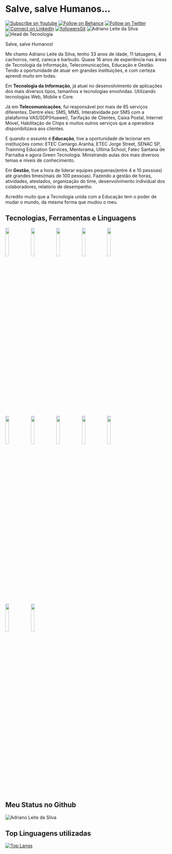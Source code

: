 # Salve, salve Humanos...

[![Subscribe on Youtube](https://img.shields.io/badge/--youtube?label=Youtube&logo=Youtube&style=social)](https://www.youtube.com/adrianoleitedasilva/) [![Follow on Behance](https://img.shields.io/badge/--behance?label=Behance&logo=Behance&style=social)](https://www.behance.net/silvaadrianleite) [![Follow on Twitter](https://img.shields.io/badge/--twitter?label=Twitter&logo=Twitter&style=social)](https://twitter.com/_adrianosilva89) [![Connect on LinkedIn](https://img.shields.io/badge/--linkedin?label=LinkedIn&logo=LinkedIn&style=social)](https://www.linkedin.com/in/adrianoleitedasilva/) [![followersGit](https://img.shields.io/github/followers/adrianoleitedasilva?style=social)](https://github.com/adrianoleitedasilva) <img src="https://komarev.com/ghpvc/?username=adrianoleitedasilva&label=Profile%20views&color=0e75b6&style=social" alt="Adriano Leite da Silva" /> ![Head de Tecnologia](https://img.shields.io/badge/Head-Tecnologia-orange)

Salve, salve Humanos!

Me chamo Adriano Leite da Silva, tenho 33 anos de idade, 11 tatuagens, 4 cachorros, nerd, careca e barbudo. Quase 16 anos de experiência nas áreas de Tecnologia da Informação, Telecomunicações, Educação e Gestão. Tendo a oportunidade de atuar em grandes instituições, e com certeza aprendi muito em todas.

Em **Tecnologia da Informação**, já atuei no desenvolvimento de aplicações dos mais diversos tipos, tamanhos e tecnologias envolvidas. Utilizando tecnologias Web, Mobile e Core.

Já em **Telecomunicações**, fui responsável por mais de 85 serviços diferentes. Dentre eles: SMS, MMS, Interatividade por SMS com a plataforma VAS/SDP(Huawei), Tarifação de Clientes, Caixa Postal, Internet Móvel, Habilitação de Chips e muitos outros serviços que a operadora disponibilizava aos clientes.

E quando o assunto é **Educação**, tive a oportunidade de lecionar em instituições como: ETEC Camargo Aranha, ETEC Jorge Street, SENAC SP, Trainning Education Services, Mentorama, Ultima School, Fatec Santana de Parnaíba e agora Green Tecnologia. Ministrando aulas dos mais diversos temas e níveis de conhecimento. 

Em **Gestão**, tive a hora de liderar equipes pequenas(entre 4 e 10 pessoas) até grandes times(mais de 100 pessoas). Fazendo a gestão de horas, atividades, atestados, organização do time, desenvolvimento individual dos colaboradores, relatório de desempenho. 

Acredito muito que a Tecnologia unida com a Educação tem o poder de mudar o mundo, da mesma forma que mudou o meu.

## Tecnologias, Ferramentas e Linguagens

<code><img width="15%" src="https://www.vectorlogo.zone/logos/visualstudio_code/visualstudio_code-ar21.svg"></code>  <code><img width="15%" src="https://www.vectorlogo.zone/logos/git-scm/git-scm-ar21.svg"></code> <code><img width="15%" src="https://www.vectorlogo.zone/logos/github/github-ar21.svg"></code> <code><img width="15%" src="https://www.vectorlogo.zone/logos/java/java-ar21.svg"></code> <code><img width="15%" src="https://www.vectorlogo.zone/logos/javascript/javascript-ar21.svg"></code>
<br />
<code><img width="15%" src="https://www.vectorlogo.zone/logos/python/python-ar21.svg"></code> <code><img width="15%" src="https://www.vectorlogo.zone/logos/android/android-ar21.svg"></code>  <code><img width="15%" src="https://www.vectorlogo.zone/logos/jupyter/jupyter-ar21.svg"></code> <code><img width="15%" src="https://www.vectorlogo.zone/logos/getbootstrap/getbootstrap-ar21.svg"></code> <code><img width="15%" src="https://www.vectorlogo.zone/logos/w3_html5/w3_html5-ar21.svg"></code> 
<br />
  <code><img width="15%" src="https://www.vectorlogo.zone/logos/commonmark/commonmark-ar21.svg"></code>  <code><img width="15%" src="https://www.vectorlogo.zone/logos/microsoft/microsoft-ar21.svg"></code> 
<br /> 


## Meu Status no Github

<img align="center" src="https://github-readme-stats.vercel.app/api?username=adrianoleitedasilva&show_icons=true&locale=en" alt="Adriano Leite da Silva" />

## Top Linguagens utilizadas
[![Top Langs](https://github-readme-stats.vercel.app/api/top-langs/?username=adrianoleitedasilva&layout=compact)](https://github.com/adrianoleitedasilva)
